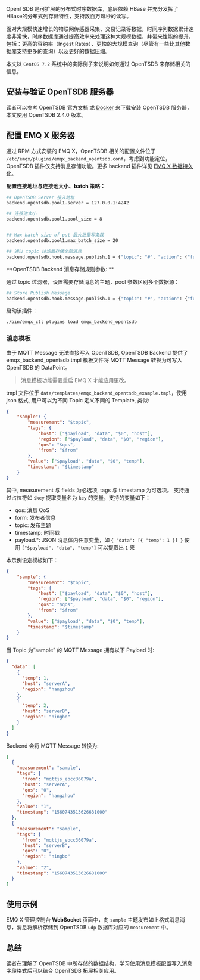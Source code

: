 



OpenTSDB 是可扩展的分布式时序数据库，底层依赖 HBase 并充分发挥了HBase的分布式列存储特性，支持数百万每秒的读写。

面对大规模快速增长的物联网传感器采集、交易记录等数据，时间序列数据累计速度非常快，时序数据库通过提高效率来处理这种大规模数据，并带来性能的提升，包括：更高的容纳率（Ingest Rates）、更快的大规模查询（尽管有一些比其他数据库支持更多的查询）以及更好的数据压缩。

本文以 `CentOS 7.2` 系统中的实际例子来说明如何通过 OpenTSDB 来存储相关的信息。



## 安装与验证 OpenTSDB 服务器

读者可以参考 OpenTSDB [官方文档](http://opentsdb.net) 或 [Docker](https://hub.docker.com/r/petergrace/opentsdb-docker/) 来下载安装 OpenTSDB 服务器，本文使用 OpenTSDB 2.4.0 版本。



## 配置 EMQ X 服务器

通过 RPM 方式安装的 EMQ X，OpenTSDB 相关的配置文件位于 `/etc/emqx/plugins/emqx_backend_opentsdb.conf`，考虑到功能定位，OpenTSDB 插件仅支持消息存储功能。更多 backend 插件详见 [EMQ X 数据持久化](https://developer.emqx.io/docs/tutorial/zh/backend/whats_backend.html)。

**配置连接地址与连接池大小、batch 策略：**

```bash
## OpenTSDB Server 接入地址
backend.opentsdb.pool1.server = 127.0.0.1:4242

## 连接池大小
backend.opentsdb.pool1.pool_size = 8


## Max batch size of put 最大批量写条数
backend.opentsdb.pool1.max_batch_size = 20

## 通过 topic 过滤器存储全部消息
backend.opentsdb.hook.message.publish.1 = {"topic": "#", "action": {"function": "on_message_publish"}, "pool": "pool1"}
```

**OpenTSDB Backend 消息存储规则参数: **

通过 topic 过滤器，设置需要存储消息的主题，pool 参数区别多个数据源：

```bash
## Store Publish Message
backend.opentsdb.hook.message.publish.1 = {"topic": "#", "action": {"function": "on_message_publish"}, "pool": "pool1"}
```

启动该插件：

```bash
./bin/emqx_ctl plugins load emqx_backend_opentsdb
```



### 消息模板

由于 MQTT Message 无法直接写入 OpenTSDB, OpenTSDB Backend 提供了 emqx_backend_opentsdb.tmpl 模板文件将 MQTT Message 转换为可写入 OpenTSDB 的 DataPoint。 

> 消息模板功能需要重启 EMQ X 才能应用更改。

tmpl 文件位于 `data/templates/emqx_backend_opentsdb_example.tmpl`，使用 json 格式, 用户可以为不同 Topic 定义不同的 Template, 类似: 

```json
{
    "sample": {
        "measurement": "$topic",
        "tags": {
            "host": ["$payload", "data", "$0", "host"],
            "region": ["$payload", "data", "$0", "region"],
            "qos": "$qos",
            "from": "$from"
        },
        "value": ["$payload", "data", "$0", "temp"],
        "timestamp": "$timestamp"
    }
}
```

其中, measurement 与 fields 为必选项, tags 与 timestamp 为可选项。<Where is value of> 支持通过占位符如 `$key` 提取变量名为 `key` 的变量，支持的变量如下：

- qos: 消息 QoS
- form: 发布者信息
- topic: 发布主题
- timestamp: 时间戳
- payload.*: JSON 消息体内任意变量，如 `{ "data": [{ "temp": 1 }] }` 使用 `["$payload", "data", "temp"]`  可以提取出 `1` 来

本示例设定模板如下：

```json
{
    "sample": {
        "measurement": "$topic",
        "tags": {
            "host": ["$payload", "data", "$0", "host"],
            "region": ["$payload", "data", "$0", "region"],
            "qos": "$qos",
            "from": "$from"
        },
        "value": ["$payload", "data", "$0", "temp"],
        "timestamp": "$timestamp"
    }
}

```

当 Topic 为”sample” 的 MQTT Message 拥有以下 Payload 时:

```json
{
  "data": [
    {
      "temp": 1,
      "host": "serverA",
      "region": "hangzhou"
    },
    {
      "temp": 2,
      "host": "serverB",
      "region": "ningbo"
    }
  ]
}
```



Backend 会将 MQTT Message 转换为:

```json
[
  {
    "measurement": "sample",
    "tags": {
      "from": "mqttjs_ebcc36079a",
      "host": "serverA",
      "qos": "0",
      "region": "hangzhou"
    },
    "value": "1",
    "timestamp": "1560743513626681000"
  },
  {
    "measurement": "sample",
    "tags": {
      "from": "mqttjs_ebcc36079a",
      "host": "serverB",
      "qos": "0",
      "region": "ningbo"
    },
    "value": "2",
    "timestamp": "1560743513626681000"
  }
]
```



## 使用示例

EMQ X  管理控制台 **WebSocket** 页面中，向 `sample` 主题发布如上格式消息消息，消息将解析存储到 OpenTSDB `udp` 数据库对应的 `measurement` 中。

## 总结

读者在理解了 OpenTSDB 中所存储的数据结构，学习使用消息模板配置写入消息字段格式后可以结合 OpenTSDB 拓展相关应用。


